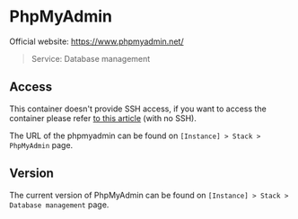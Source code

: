 # PhpMyAdmin

Official website: <a href="https://www.phpmyadmin.net/" target="_blank">https://www.phpmyadmin.net/</a>

> Service: Database management

## Access

This container doesn't provide SSH access, if you want to access the container please refer [to this article](access.md) (with no SSH). 

The URL of the phpmyadmin can be found on `[Instance] > Stack > PhpMyAdmin` page.

## Version

The current version of PhpMyAdmin can be found on `[Instance] > Stack > Database management` page.
